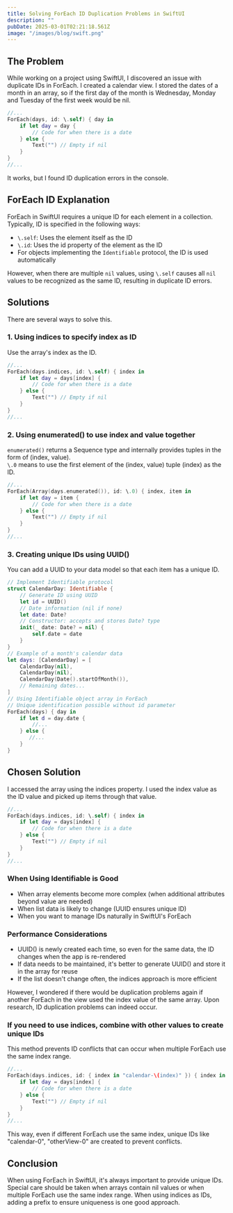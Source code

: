 ```yaml
---
title: Solving ForEach ID Duplication Problems in SwiftUI
description: ""
pubDate: 2025-03-01T02:21:18.561Z
image: "/images/blog/swift.png"
---
```


## The Problem
While working on a project using SwiftUI, I discovered an issue with duplicate IDs in ForEach.
I created a calendar view. I stored the dates of a month in an array, so if the first day of the month is Wednesday, Monday and Tuesday of the first week would be nil.

```swift
//...
ForEach(days, id: \.self) { day in
    if let day = day {
        // Code for when there is a date
    } else {
        Text("") // Empty if nil
    }
}
//...
```
It works, but I found ID duplication errors in the console.

## ForEach ID Explanation
ForEach in SwiftUI requires a unique ID for each element in a collection. Typically, ID is specified in the following ways:
- `\.self`: Uses the element itself as the ID
- `\.id`: Uses the id property of the element as the ID
- For objects implementing the `Identifiable` protocol, the ID is used automatically

However, when there are multiple `nil` values, using `\.self` causes all `nil` values to be recognized as the same ID, resulting in duplicate ID errors.

## Solutions
There are several ways to solve this.

### 1\. Using indices to specify index as ID
Use the array's index as the ID.
```swift
//...
ForEach(days.indices, id: \.self) { index in
    if let day = days[index] {
        // Code for when there is a date
    } else {
        Text("") // Empty if nil
    }
}
//...
```

### 2\. Using enumerated() to use index and value together
`enumerated()` returns a Sequence type and internally provides tuples in the form of (index, value).  
`\.0` means to use the first element of the (index, value) tuple (index) as the ID.
```swift
//...
ForEach(Array(days.enumerated()), id: \.0) { index, item in
    if let day = item {
        // Code for when there is a date
    } else {
        Text("") // Empty if nil
    }
}
//...
```

### 3\. Creating unique IDs using UUID()
You can add a UUID to your data model so that each item has a unique ID.
```swift
// Implement Identifiable protocol
struct CalendarDay: Identifiable {
    // Generate ID using UUID
    let id = UUID()
    // Date information (nil if none)
    let date: Date?
    // Constructor: accepts and stores Date? type
    init(_ date: Date? = nil) {
        self.date = date
    }
}
// Example of a month's calendar data
let days: [CalendarDay] = [
    CalendarDay(nil),                           
    CalendarDay(nil),                              
    CalendarDay(Date().startOfMonth()),           
    // Remaining dates...
]
// Using Identifiable object array in ForEach
// Unique identification possible without id parameter
ForEach(days) { day in
    if let d = day.date {
        //...
    } else {
       //...
    }
}
```

## Chosen Solution
I accessed the array using the indices property. I used the index value as the ID value and picked up items through that value.
```swift
//...
ForEach(days.indices, id: \.self) { index in
    if let day = days[index] {
        // Code for when there is a date
    } else {
        Text("") // Empty if nil
    }
}
//...
```

### When Using Identifiable is Good
- When array elements become more complex (when additional attributes beyond value are needed)
- When list data is likely to change (UUID ensures unique ID)
- When you want to manage IDs naturally in SwiftUI's ForEach

### Performance Considerations
- UUID() is newly created each time, so even for the same data, the ID changes when the app is re-rendered
- If data needs to be maintained, it's better to generate UUID() and store it in the array for reuse
- If the list doesn't change often, the indices approach is more efficient

However, I wondered if there would be duplication problems again if another ForEach in the view used the index value of the same array. Upon research, ID duplication problems can indeed occur.

### If you need to use indices, combine with other values to create unique IDs
This method prevents ID conflicts that can occur when multiple ForEach use the same index range.
```swift
//...
ForEach(days.indices, id: { index in "calendar-\(index)" }) { index in
    if let day = days[index] {
        // Code for when there is a date
    } else {
        Text("") // Empty if nil
    }
}
//...
```
This way, even if different ForEach use the same index, unique IDs like "calendar-0", "otherView-0" are created to prevent conflicts.

## Conclusion
When using ForEach in SwiftUI, it's always important to provide unique IDs. Special care should be taken when arrays contain nil values or when multiple ForEach use the same index range. When using indices as IDs, adding a prefix to ensure uniqueness is one good approach.